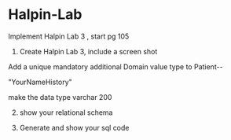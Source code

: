 # Halpin-Lab

Implement Halpin Lab 3 , start pg 105

1. Create Halpin Lab 3, include a screen shot

Add a unique mandatory  additional Domain value type  to Patient--

"YourNameHistory"

make the data type varchar 200 

2. show your  relational schema 

3. Generate and show your sql code
